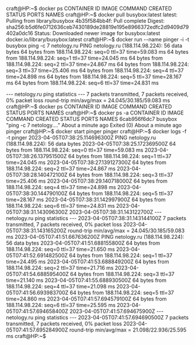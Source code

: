 craft@HP:~$ docker ps
CONTAINER ID IMAGE COMMAND CREATED STATUS PORTS NAMES
craft@HP:~$ docker pull busybox:latest
latest: Pulling from library/busybox
4b35f584bb4f: Pull complete
Digest: sha256:b5d6fe0712636ceb7430189de28819e195e8966372edfc2d9409d79402a0dc16
Status: Downloaded newer image for busybox:latest
docker.io/library/busybox:latest
craft@HP:~$ docker run --name pinger -i -t busybox ping -c 7 netology.ru
PING netology.ru (188.114.98.224): 56 data bytes
64 bytes from 188.114.98.224: seq=0 ttl=37 time=59.083 ms
64 bytes from 188.114.98.224: seq=1 ttl=37 time=24.045 ms
64 bytes from 188.114.98.224: seq=2 ttl=37 time=24.867 ms
64 bytes from 188.114.98.224: seq=3 ttl=37 time=25.406 ms
64 bytes from 188.114.98.224: seq=4 ttl=37 time=24.898 ms
64 bytes from 188.114.98.224: seq=5 ttl=37 time=28.167 ms
64 bytes from 188.114.98.224: seq=6 ttl=37 time=24.831 ms

--- netology.ru ping statistics ---
7 packets transmitted, 7 packets received, 0% packet loss
round-trip min/avg/max = 24.045/30.185/59.083 ms
craft@HP:~$ docker ps
CONTAINER ID IMAGE COMMAND CREATED STATUS PORTS NAMES
craft@HP:~$ docker ps -a
CONTAINER ID IMAGE COMMAND CREATED STATUS PORTS NAMES
6cab956f6dc7 busybox "ping -c 7 netology.…" About a minute ago Exited (0) About a minute ago pinger
craft@HP:~$ docker start pinger
pinger
craft@HP:~$ docker logs -f -t pinger
2023-04-05T07:38:25.114696300Z PING netology.ru (188.114.98.224): 56 data bytes
2023-04-05T07:38:25.172369500Z 64 bytes from 188.114.98.224: seq=0 ttl=37 time=59.083 ms
2023-04-05T07:38:26.137951500Z 64 bytes from 188.114.98.224: seq=1 ttl=37 time=24.045 ms
2023-04-05T07:38:27.139127300Z 64 bytes from 188.114.98.224: seq=2 ttl=37 time=24.867 ms
2023-04-05T07:38:28.140472100Z 64 bytes from 188.114.98.224: seq=3 ttl=37 time=25.406 ms
2023-04-05T07:38:29.140718000Z 64 bytes from 188.114.98.224: seq=4 ttl=37 time=24.898 ms
2023-04-05T07:38:30.144790100Z 64 bytes from 188.114.98.224: seq=5 ttl=37 time=28.167 ms
2023-04-05T07:38:31.142997900Z 64 bytes from 188.114.98.224: seq=6 ttl=37 time=24.831 ms
2023-04-05T07:38:31.143096300Z
2023-04-05T07:38:31.143122700Z --- netology.ru ping statistics ---
2023-04-05T07:38:31.143144100Z 7 packets transmitted, 7 packets received, 0% packet loss
2023-04-05T07:38:31.143165200Z round-trip min/avg/max = 24.045/30.185/59.083 ms
2023-04-05T07:41:51.667636200Z PING netology.ru (188.114.98.224): 56 data bytes
2023-04-05T07:41:51.688155800Z 64 bytes from 188.114.98.224: seq=0 ttl=37 time=21.650 ms
2023-04-05T07:41:52.691482500Z 64 bytes from 188.114.98.224: seq=1 ttl=37 time=24.495 ms
2023-04-05T07:41:53.688849200Z 64 bytes from 188.114.98.224: seq=2 ttl=37 time=21.716 ms
2023-04-05T07:41:54.688595400Z 64 bytes from 188.114.98.224: seq=3 ttl=37 time=21.140 ms
2023-04-05T07:41:55.688930500Z 64 bytes from 188.114.98.224: seq=4 ttl=37 time=21.098 ms
2023-04-05T07:41:56.693983700Z 64 bytes from 188.114.98.224: seq=5 ttl=37 time=24.860 ms
2023-04-05T07:41:57.694579100Z 64 bytes from 188.114.98.224: seq=6 ttl=37 time=25.595 ms
2023-04-05T07:41:57.694658400Z
2023-04-05T07:41:57.694675900Z --- netology.ru ping statistics ---
2023-04-05T07:41:57.694690500Z 7 packets transmitted, 7 packets received, 0% packet loss
2023-04-05T07:41:57.695284900Z round-trip min/avg/max = 21.098/22.936/25.595 ms
craft@HP:~$

